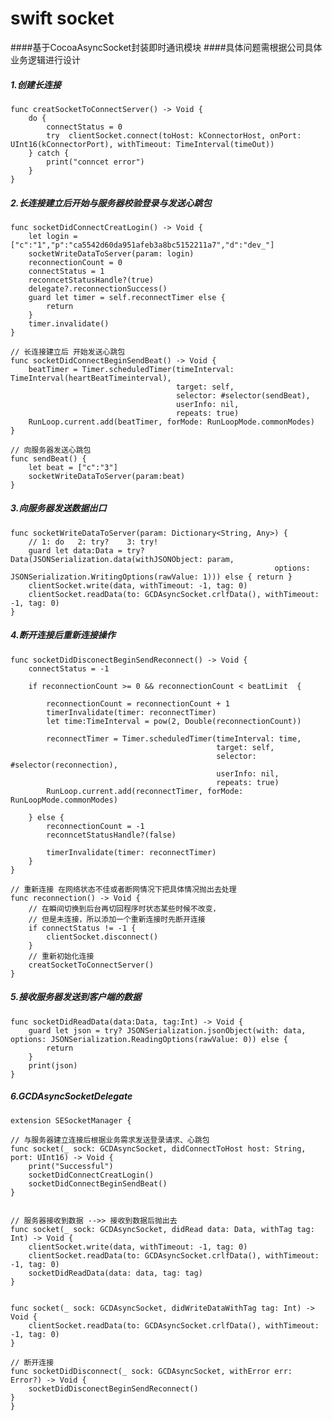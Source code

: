 # **swift socket**
####基于CocoaAsyncSocket封装即时通讯模块
####具体问题需根据公司具体业务逻辑进行设计

##### 1.创建长连接
    func creatSocketToConnectServer() -> Void {
        do {
            connectStatus = 0
            try  clientSocket.connect(toHost: kConnectorHost, onPort: UInt16(kConnectorPort), withTimeout: TimeInterval(timeOut))
        } catch {
            print("conncet error")
        }
    }
##### 2.长连接建立后开始与服务器校验登录与发送心跳包
 	  
    func socketDidConnectCreatLogin() -> Void {
        let login = ["c":"1","p":"ca5542d60da951afeb3a8bc5152211a7","d":"dev_"]
        socketWriteDataToServer(param: login)
        reconnectionCount = 0
        connectStatus = 1
        reconncetStatusHandle?(true)
        delegate?.reconnectionSuccess()
        guard let timer = self.reconnectTimer else {
            return
        }
        timer.invalidate()
    }
    
    // 长连接建立后 开始发送心跳包
    func socketDidConnectBeginSendBeat() -> Void {
        beatTimer = Timer.scheduledTimer(timeInterval: TimeInterval(heartBeatTimeinterval),
                                         target: self,
                                         selector: #selector(sendBeat),
                                         userInfo: nil,
                                         repeats: true)
        RunLoop.current.add(beatTimer, forMode: RunLoopMode.commonModes)
    }
    
    // 向服务器发送心跳包
    func sendBeat() {
        let beat = ["c":"3"]
        socketWriteDataToServer(param:beat)
    }
    
##### 3.向服务器发送数据出口
    func socketWriteDataToServer(param: Dictionary<String, Any>) {
        // 1: do   2: try?    3: try!
        guard let data:Data = try? Data(JSONSerialization.data(withJSONObject: param,
                                                               options: JSONSerialization.WritingOptions(rawValue: 1))) else { return }
        clientSocket.write(data, withTimeout: -1, tag: 0)
        clientSocket.readData(to: GCDAsyncSocket.crlfData(), withTimeout: -1, tag: 0)
    }
    
##### 4.断开连接后重新连接操作
    func socketDidDisconectBeginSendReconnect() -> Void {
        connectStatus = -1
        
        if reconnectionCount >= 0 && reconnectionCount < beatLimit  {
            
            reconnectionCount = reconnectionCount + 1
            timerInvalidate(timer: reconnectTimer)
            let time:TimeInterval = pow(2, Double(reconnectionCount))

            reconnectTimer = Timer.scheduledTimer(timeInterval: time,
                                                  target: self,
                                                  selector: #selector(reconnection),
                                                  userInfo: nil,
                                                  repeats: true)
            RunLoop.current.add(reconnectTimer, forMode: RunLoopMode.commonModes)
            
        } else {
            reconnectionCount = -1
            reconncetStatusHandle?(false)
            
            timerInvalidate(timer: reconnectTimer)
        }
    }
    
    // 重新连接 在网络状态不佳或者断网情况下把具体情况抛出去处理
    func reconnection() -> Void {
        // 在瞬间切换到后台再切回程序时状态某些时候不改变，
        // 但是未连接，所以添加一个重新连接时先断开连接
        if connectStatus != -1 {
            clientSocket.disconnect()
        }
        // 重新初始化连接
        creatSocketToConnectServer()
    }



##### 5.接收服务器发送到客户端的数据
    func socketDidReadData(data:Data, tag:Int) -> Void {
        guard let json = try? JSONSerialization.jsonObject(with: data, options: JSONSerialization.ReadingOptions(rawValue: 0)) else {
            return
        }
        print(json)
    }
    
##### 6.GCDAsyncSocketDelegate
    
    extension SESocketManager {
    
    // 与服务器建立连接后根据业务需求发送登录请求、心跳包
    func socket(_ sock: GCDAsyncSocket, didConnectToHost host: String, port: UInt16) -> Void {
        print("Successful")
        socketDidConnectCreatLogin()
        socketDidConnectBeginSendBeat()
    }
    
    
    // 服务器接收到数据 -->> 接收到数据后抛出去
    func socket(_ sock: GCDAsyncSocket, didRead data: Data, withTag tag: Int) -> Void {
        clientSocket.write(data, withTimeout: -1, tag: 0)
        clientSocket.readData(to: GCDAsyncSocket.crlfData(), withTimeout: -1, tag: 0)
        socketDidReadData(data: data, tag: tag)
    }
    
    
    func socket(_ sock: GCDAsyncSocket, didWriteDataWithTag tag: Int) -> Void {
        clientSocket.readData(to: GCDAsyncSocket.crlfData(), withTimeout: -1, tag: 0)
    }
    
    // 断开连接
    func socketDidDisconnect(_ sock: GCDAsyncSocket, withError err: Error?) -> Void {
        socketDidDisconectBeginSendReconnect()
    }
    }




